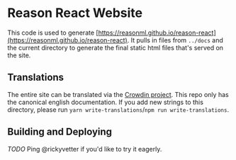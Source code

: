 # Reason React Website

This code is used to generate [https://reasonml.github.io/reason-react](https://reasonml.github.io/reason-react). It pulls in files from `../docs` and the current directory to generate the final static html files that's served on the site.

## Translations

The entire site can be translated via the [Crowdin project](https://crowdin.com/project/reason-react). This repo only has the canonical english documentation. If you add new strings to this directory, please run `yarn write-translations`/`npm run write-translations`.

## Building and Deploying
*TODO*
Ping @rickyvetter if you'd like to try it eagerly.
